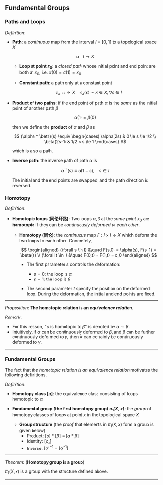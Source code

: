 ## Fundamental Groups

### Paths and Loops

*Definition*:

- **Path**: a *continuous* map from the interval $I = [0,1]$ to a topological space $X$
    
    $$ \alpha: I \rightarrow X $$

    - **Loop at point $x_0$**: a *closed path* whose initial point and end point are both at $x_0$, i.e. $\alpha(0) = \alpha(1) = x_0$ 
    
    - **Constant path**: a path only at a constant point

        $$
        c_x: I \rightarrow X \quad c_x(s) = x \in X, \forall s \in I
        $$
    
- **Product of two paths**: if the end point of path $\alpha$ is the *same* as the initial point of another path $\beta$
 
    $$ \alpha(1) = \beta(0) $$
    
    then we define the **product** of $\alpha$ and $\beta$ as
    
    $$
    (\alpha * \beta)(s) \equiv
    \begin{cases}
        \alpha(2s)  & 0 \le s \le 1/2 \\
        \beta(2s-1) & 1/2 < s \le 1
    \end{cases}
    $$

    which is also a path.

- **Inverse path**: the inverse path of path $\alpha$ is 

    $$
    \alpha^{-1}(s) \equiv \alpha(1-s), \quad s \in I
    $$

    The initial and the end points are swapped, and the path direction is reversed. 

### Homotopy

*Definition*:

- **Homotopic loops (同伦环路)**: Two loops $\alpha, \beta$ at the *same point* $x_0$ are **homotopic** if they can be *continuously deformed to each other*.

    - **Homotopy (同伦)**: the *continuous* map $F: I \times I \rightarrow X$ which deform the two loops to each other. Concretely, 

        $$
        \begin{aligned}
            (\forall s \in I) &\quad F(s,0) = \alpha(s), F(s, 1) = \beta(s) \\
            (\forall t \in I) &\quad F(0,t) = F(1,t) = x_0
        \end{aligned}
        $$

        - The first parameter $s$ controls the deformation:
            - $s = 0$: the loop is $\alpha$
            - $s = 1$: the loop is $\beta$

        - The second parameter $t$ specify the position on the deformed loop. During the deformation, the initial and end points are fixed. 

----

*Proposition*: **The homotopic relation is an *equivalence relation***.  
    
*Remark*: 
- For this reason, "$\alpha$ is homotopic to $\beta$" is denoted by $\alpha \sim \beta$. 
- Intuitively, if $\alpha$ can be continuously deformed to $\beta$, and $\beta$ can be further continuously deformed to $\gamma$, then $\alpha$ can certainly be continuously deformed to $\gamma$. 

----

### Fundamental Groups

The fact that *the homotopic relation is an equivalence relation* motivates the following definitions.

*Definition*:

- **Homotopy class $[\alpha]$**: the equivalence class consisting of loops homotopic to $\alpha$

- **Fundamental group (the first homotopy group) $\pi_1(X,x)$**: the *group* of homotopy classes of loops at point $x$ in the topological space $X$
    
    - **Group structure** (the *proof* that elements in $\pi_1(X,x)$ form a group is given below)
        - Product: $[\alpha] * [\beta] \equiv [\alpha * \beta]$
        - Identity: $[c_x]$
        - Inverse: $[\alpha]^{-1}$ = $[\alpha^{-1}]$

----

*Theorem*: (**Homotopy group is a group**)

$\pi_1(X,x)$ is a group with the structure defined above.

----